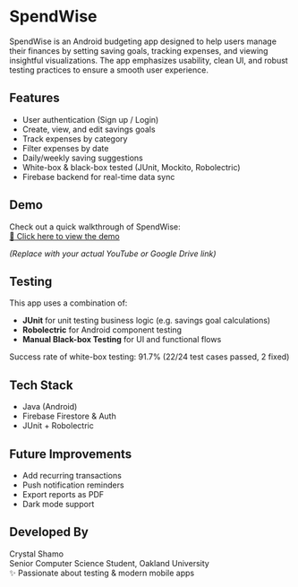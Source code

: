 # SpendWise

SpendWise is an Android budgeting app designed to help users manage their finances by setting saving goals, tracking expenses, and viewing insightful visualizations. The app emphasizes usability, clean UI, and robust testing practices to ensure a smooth user experience.

##  Features

- User authentication (Sign up / Login)
- Create, view, and edit savings goals
- Track expenses by category
- Filter expenses by date
- Daily/weekly saving suggestions
- White-box & black-box tested (JUnit, Mockito, Robolectric)
- Firebase backend for real-time data sync

##  Demo

Check out a quick walkthrough of SpendWise:  
[🔗 Click here to view the demo]((https://www.youtube.com/watch?v=oMcLRwakeI4&t=36s))

*(Replace with your actual YouTube or Google Drive link)*

##  Testing

This app uses a combination of:
- **JUnit** for unit testing business logic (e.g. savings goal calculations)
- **Robolectric** for Android component testing
- **Manual Black-box Testing** for UI and functional flows

Success rate of white-box testing: 91.7% (22/24 test cases passed, 2 fixed)

##  Tech Stack

- Java (Android)
- Firebase Firestore & Auth
- JUnit + Robolectric


##  Future Improvements

- Add recurring transactions
- Push notification reminders
- Export reports as PDF
- Dark mode support

##  Developed By

Crystal Shamo  
Senior Computer Science Student, Oakland University  
✨ Passionate about testing & modern mobile apps
